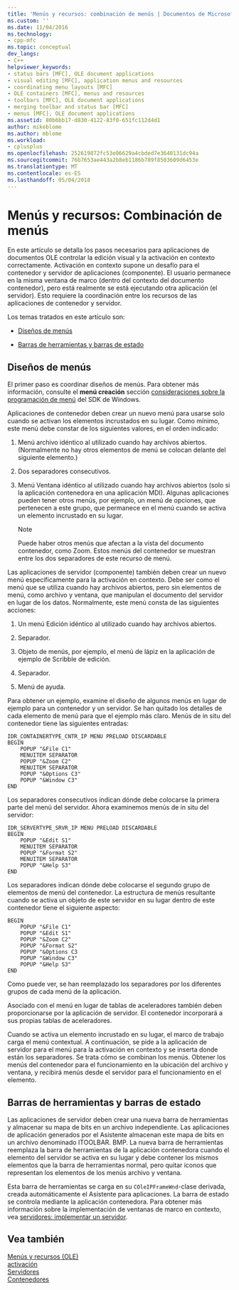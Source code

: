 ```yaml
---
title: 'Menús y recursos: combinación de menús | Documentos de Microsoft'
ms.custom: ''
ms.date: 11/04/2016
ms.technology:
- cpp-mfc
ms.topic: conceptual
dev_langs:
- C++
helpviewer_keywords:
- status bars [MFC], OLE document applications
- visual editing [MFC], application menus and resources
- coordinating menu layouts [MFC]
- OLE containers [MFC], menus and resources
- toolbars [MFC], OLE document applications
- merging toolbar and status bar [MFC]
- menus [MFC], OLE document applications
ms.assetid: 80b6bb17-d830-4122-83f0-651fc112d4d1
author: mikeblome
ms.author: mblome
ms.workload:
- cplusplus
ms.openlocfilehash: 252619872fc53e06629a4cbded7e3640131dc94a
ms.sourcegitcommit: 76b7653ae443a2b8eb1186b789f8503609d6453e
ms.translationtype: MT
ms.contentlocale: es-ES
ms.lasthandoff: 05/04/2018
---
```

# <a name="menus-and-resources-menu-merging"></a>Menús y recursos: Combinación de menús
En este artículo se detalla los pasos necesarios para aplicaciones de documentos OLE controlar la edición visual y la activación en contexto correctamente. Activación en contexto supone un desafío para el contenedor y servidor de aplicaciones (componente). El usuario permanece en la misma ventana de marco (dentro del contexto del documento contenedor), pero está realmente se está ejecutando otra aplicación (el servidor). Esto requiere la coordinación entre los recursos de las aplicaciones de contenedor y servidor.  
  
 Los temas tratados en este artículo son:  
  
- [Diseños de menús](#_core_menu_layouts)  
  
- [Barras de herramientas y barras de estado](#_core_toolbars_and_status_bars)  
  
##  <a name="_core_menu_layouts"></a> Diseños de menús  
 El primer paso es coordinar diseños de menús. Para obtener más información, consulte el **menú creación** sección [consideraciones sobre la programación de menú](https://msdn.microsoft.com/library/ms647557.aspx) del SDK de Windows.  
  
 Aplicaciones de contenedor deben crear un nuevo menú para usarse solo cuando se activan los elementos incrustados en su lugar. Como mínimo, este menú debe constar de los siguientes valores, en el orden indicado:  
  
1.  Menú archivo idéntico al utilizado cuando hay archivos abiertos. (Normalmente no hay otros elementos de menú se colocan delante del siguiente elemento.)  
  
2.  Dos separadores consecutivos.  
  
3.  Menú Ventana idéntico al utilizado cuando hay archivos abiertos (solo si la aplicación contenedora en una aplicación MDI). Algunas aplicaciones pueden tener otros menús, por ejemplo, un menú de opciones, que pertenecen a este grupo, que permanece en el menú cuando se activa un elemento incrustado en su lugar.  
  
    > [!NOTE]
    >  Puede haber otros menús que afectan a la vista del documento contenedor, como Zoom. Estos menús del contenedor se muestran entre los dos separadores de este recurso de menú.  
  
 Las aplicaciones de servidor (componente) también deben crear un nuevo menú específicamente para la activación en contexto. Debe ser como el menú que se utiliza cuando hay archivos abiertos, pero sin elementos de menú, como archivo y ventana, que manipulan el documento del servidor en lugar de los datos. Normalmente, este menú consta de las siguientes acciones:  
  
1.  Un menú Edición idéntico al utilizado cuando hay archivos abiertos.  
  
2.  Separador.  
  
3.  Objeto de menús, por ejemplo, el menú de lápiz en la aplicación de ejemplo de Scribble de edición.  
  
4.  Separador.  
  
5.  Menú de ayuda.  
  
 Para obtener un ejemplo, examine el diseño de algunos menús en lugar de ejemplo para un contenedor y un servidor. Se han quitado los detalles de cada elemento de menú para que el ejemplo más claro. Menús de in situ del contenedor tiene las siguientes entradas:  
  
```  
IDR_CONTAINERTYPE_CNTR_IP MENU PRELOAD DISCARDABLE   
BEGIN  
    POPUP "&File C1"  
    MENUITEM SEPARATOR  
    POPUP "&Zoom C2"  
    MENUITEM SEPARATOR  
    POPUP "&Options C3"  
    POPUP "&Window C3"  
END  
```  
  
 Los separadores consecutivos indican dónde debe colocarse la primera parte del menú del servidor. Ahora examinemos menús de in situ del servidor:  
  
```  
IDR_SERVERTYPE_SRVR_IP MENU PRELOAD DISCARDABLE   
BEGIN  
    POPUP "&Edit S1"  
    MENUITEM SEPARATOR  
    POPUP "&Format S2"  
    MENUITEM SEPARATOR  
    POPUP "&Help S3"  
END  
```  
  
 Los separadores indican dónde debe colocarse el segundo grupo de elementos de menú del contenedor. La estructura de menús resultante cuando se activa un objeto de este servidor en su lugar dentro de este contenedor tiene el siguiente aspecto:  
  
```  
BEGIN  
    POPUP "&File C1"  
    POPUP "&Edit S1"  
    POPUP "&Zoom C2"  
    POPUP "&Format S2"  
    POPUP "&Options C3  
    POPUP "&Window C3"  
    POPUP "&Help S3"  
END  
```  
  
 Como puede ver, se han reemplazado los separadores por los diferentes grupos de cada menú de la aplicación.  
  
 Asociado con el menú en lugar de tablas de aceleradores también deben proporcionarse por la aplicación de servidor. El contenedor incorporará a sus propias tablas de aceleradores.  
  
 Cuando se activa un elemento incrustado en su lugar, el marco de trabajo carga el menú contextual. A continuación, se pide a la aplicación de servidor para el menú para la activación en contexto y se inserta donde están los separadores. Se trata cómo se combinan los menús. Obtener los menús del contenedor para el funcionamiento en la ubicación del archivo y ventana, y recibirá menús desde el servidor para el funcionamiento en el elemento.  
  
##  <a name="_core_toolbars_and_status_bars"></a> Barras de herramientas y barras de estado  
 Las aplicaciones de servidor deben crear una nueva barra de herramientas y almacenar su mapa de bits en un archivo independiente. Las aplicaciones de aplicación generados por el Asistente almacenan este mapa de bits en un archivo denominado ITOOLBAR. BMP. La nueva barra de herramientas reemplaza la barra de herramientas de la aplicación contenedora cuando el elemento del servidor se activa en su lugar y debe contener los mismos elementos que la barra de herramientas normal, pero quitar iconos que representan los elementos de los menús archivo y ventana.  
  
 Esta barra de herramientas se carga en su `COleIPFrameWnd`-clase derivada, creada automáticamente el Asistente para aplicaciones. La barra de estado se controla mediante la aplicación contenedora. Para obtener más información sobre la implementación de ventanas de marco en contexto, vea [servidores: implementar un servidor](../mfc/servers-implementing-a-server.md).  
  
## <a name="see-also"></a>Vea también  
 [Menús y recursos (OLE)](../mfc/menus-and-resources-ole.md)   
 [activación](../mfc/activation-cpp.md)   
 [Servidores](../mfc/servers.md)   
 [Contenedores](../mfc/containers.md)


